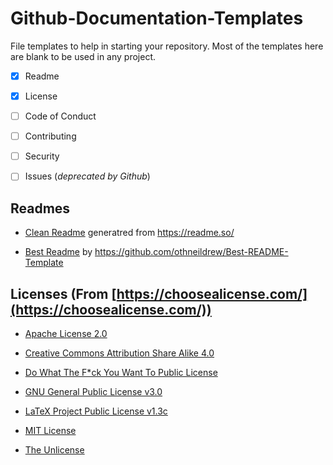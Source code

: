 # Github-Documentation-Templates

File templates to help in starting your repository. Most of the templates here are blank to be used in any project.

- [x] Readme

- [x] License

- [ ] Code of Conduct

- [ ] Contributing

- [ ] Security

- [ ] Issues (_deprecated by Github_)

## Readmes

- [Clean Readme](Readme/Clean%20Readme.md) generatred from <https://readme.so/>

- [Best Readme](Readme/Best%20Readme.md) by <https://github.com/othneildrew/Best-README-Template>

## Licenses (From [https://choosealicense.com/](https://choosealicense.com/))

- [Apache License 2.0](License/Apache%20License%202.0.txt)

- [Creative Commons Attribution Share Alike 4.0](License/Creative%20Commons%20Attribution%20Share%20Alike%204.0.txt)

- [Do What The F\*ck You Want To Public License](License/Do%20What%20The%20Fck%20You%20Want%20To%20Public%20License.txt)

- [GNU General Public License v3.0](License/GNU%20General%20Public%20License%20v3.0.txt)

- [LaTeX Project Public License v1.3c](License/LaTeX%20Project%20Public%20License%20v1.3c.txt)

- [MIT License](License/MIT%20License.txt)

- [The Unlicense](License/The%20Unlicense.txt)

